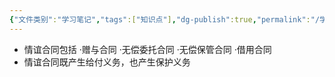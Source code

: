 ```yaml
---
{"文件类别":"学习笔记","tags":["知识点"],"dg-publish":true,"permalink":"/学习笔记/知识点cheese/情谊合同/","dgPassFrontmatter":true,"created":"2024-07-14T19:38:16.702+08:00","updated":"2024-09-11T12:15:49.130+08:00"}
---
```


- 情谊合同包括
·赠与合同
·无偿委托合同
·无偿保管合同
·借用合同
- 情谊合同既产生给付义务，也产生保护义务